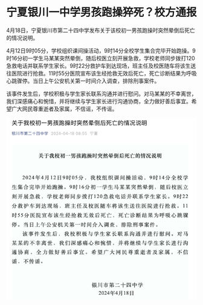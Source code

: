 # 宁夏银川一中学男孩跑操猝死？校方通报

4月18日，宁夏银川市第二十四中学发布关于该校初一男孩跑操时突然晕倒后死亡的情况说明。

4月12日9时05分，学校组织课间操活动，9时14分全校学生集合完毕开始跑操。9时16分初一学生马某某突然晕倒，随后校医立刻开展急救，学校老师同步拨打120急救电话并联系学生家长。9时22分救护车到达现场，班主任及校医随车将该生送往医院进行抢救。11时55分医院宣布该生经抢救无效后死亡，死亡诊断结果为呼吸心跳骤停。当日上午公安机关第一时间介入调查，排除刑事案件。

该事件发生后，学校积极与学生家长联系沟通并进行慰问。对马某某的不幸离世，我们深感痛心和惋惜，并将继续与学生家长进行沟通协商，全力做好善后事宜。希望广大网民尊重逝者及家属，不信谣，不传谣。

![94a086e519b22ba020746efe58c2322c.jpg](https://raw.githubusercontent.com/qqhsx/qqnews_image/main/2024/04/18/宁夏银川一中学男孩跑操猝死？校方通报/94a086e519b22ba020746efe58c2322c.jpg)

